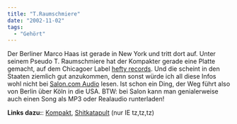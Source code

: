 ```yaml
---
title: "T.Raumschmiere"
date: "2002-11-02"
tags:
  - "Gehört"
---
```


Der Berliner Marco Haas ist gerade in New York und tritt dort auf. Unter seinem Pseudo T. Raumschmiere hat der Kompakter gerade eine Platte gemacht, auf dem Chicagoer Label [hefty records](https://web.archive.org/web/20030709194734/http://www.heftyrecords.com/). Und die scheint in den Staaten ziemlich gut anzukommen, denn sonst würde ich all diese Infos wohl nicht bei [Salon.com Audio](https://web.archive.org/web/20030709194734/http://www.salon.com/audio/music/2002/11/01/t_raumschmiere/index.html) lesen. Ist schon ein Ding, der Weg führt also von Berlin über Köln in die USA. BTW: bei Salon kann man genialerweise auch einen Song als MP3 oder Realaudio runterladen!

**Links dazu:**: [Kompakt](https://web.archive.org/web/20030709194734/http://www.kompakt-net.de/), [Shitkatapult](https://web.archive.org/web/20030709194734/http://www.shitkatapult.com/) (nur IE tz,tz,tz)
